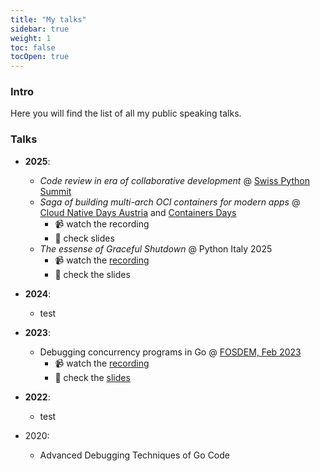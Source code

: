 ```yaml
---
title: "My talks"
sidebar: true
weight: 1
toc: false
tocOpen: true
---
```


### Intro

Here you will find the list of all my public speaking talks. 

### Talks
* **2025**:
  * _Code review in era of collaborative development_ @ [Swiss Python Summit](https://www.python-summit.ch/)
  * _Saga of building multi-arch OCI containers for modern apps_ @ [Cloud Native Days Austria](https://cloudnativedays.at/) and [Containers Days]()
    * :video_camera: watch the recording
    * :open_book: check slides
  * _The essense of Graceful Shutdown_ @ Python Italy 2025
    * :video_camera: watch the [recording](https://www.youtube.com/watch?v=wW55vboOcXU)
    * :open_book: check the slides
* **2024**:
  * test
* **2023**:
  * Debugging concurrency programs in Go @ [FOSDEM, Feb 2023](https://archive.fosdem.org/2023/schedule/event/godebugconcurrency/)
    * :video_camera: watch the [recording](https://www.youtube.com/watch?v=2kjmLQY8RJk)
    * :open_book: check the [slides](https://archive.fosdem.org/2023/schedule/event/godebugconcurrency/attachments/slides/5955/export/events/attachments/godebugconcurrency/slides/5955/debugging_concurrent_programs_in_go.pdf)
* **2022**:
  * test

* 2020:
  * Advanced Debugging Techniques of Go Code
